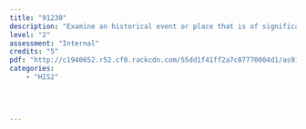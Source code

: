 ```yaml
---
title: "91230"
description: "Examine an historical event or place that is of significance to New Zealanders"
level: "2"
assessment: "Internal"
credits: "5"
pdf: "http://c1940652.r52.cf0.rackcdn.com/55dd1f41ff2a7c07770004d1/as91230.pdf"
categories:
    - "HIS2"
    
    
    
    
---
```

